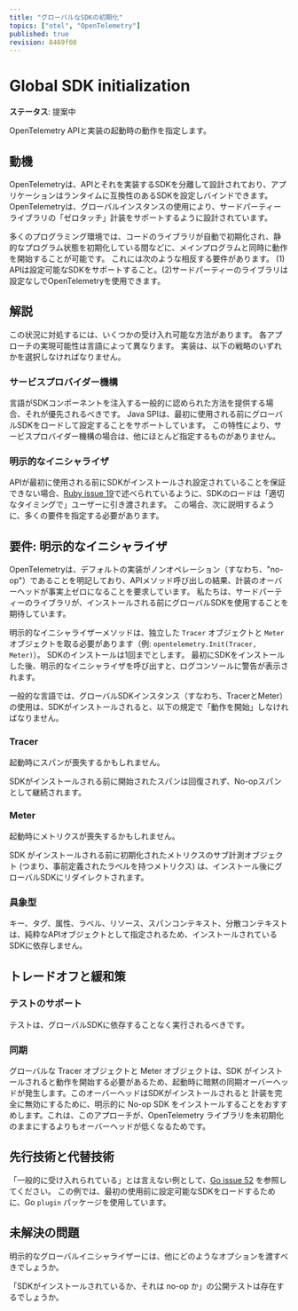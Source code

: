 ```yaml
---
title: "グローバルなSDKの初期化"
topics: ["otel", "OpenTelemetry"]
published: true
revision: 8469f08
---
```


# Global SDK initialization

**ステータス**: 提案中

OpenTelemetry APIと実装の起動時の動作を指定します。

## 動機

OpenTelemetryは、APIとそれを実装するSDKを分離して設計されており、アプリケーションはランタイムに互換性のあるSDKを設定しバインドできます。
OpenTelemetryは、グローバルインスタンスの使用により、サードパーティーライブラリの「ゼロタッチ」計装をサポートするように設計されています。

多くのプログラミング環境では、コードのライブラリが自動で初期化され、静的なプログラム状態を初期化している間などに、メインプログラムと同時に動作を開始することが可能です。
これには次のような相反する要件があります。
(1) APIは設定可能なSDKをサポートすること。(2)サードパーティーのライブラリは設定なしでOpenTelemetryを使用できます。

## 解説

この状況に対処するには、いくつかの受け入れ可能な方法があります。
各アプローチの実現可能性は言語によって異なります。
実装は、以下の戦略のいずれかを選択しなければなりません。

### サービスプロバイダー機構

言語がSDKコンポーネントを注入する一般的に認められた方法を提供する場合、それが優先されるべきです。
Java SPIは、最初に使用される前にグローバルSDKをロードして設定することをサポートしています。
この特性により、サービスプロバイダー機構の場合は、他にほとんど指定するものがありません。

### 明示的なイニシャライザ

APIが最初に使用される前にSDKがインストールされ設定されていることを保証できない場合、[Ruby issue 19](https://github.com/open-telemetry/opentelemetry-ruby/issues/19)で述べられているように、SDKのロードは「適切なタイミングで」ユーザーに引き渡されます。
この場合、次に説明するように、多くの要件を指定する必要があります。

## 要件: 明示的なイニシャライザ

OpenTelemetryは、デフォルトの実装がノンオペレーション（すなわち、"no-op"）であることを明記しており、APIメソッド呼び出しの結果、計装のオーバーヘッドが事実上ゼロになることを要求しています。
私たちは、サードパーティーのライブラリが、インストールされる前にグローバルSDKを使用することを期待しています。

明示的なイニシャライザーメソッドは、独立した `Tracer` オブジェクトと `Meter` オブジェクトを取る必要があります（例:
`opentelemetry.Init(Tracer, Meter)`）。
SDKのインストールは1回までとします。
最初にSDKをインストールした後、明示的なイニシャライザを呼び出すと、ログコンソールに警告が表示されます。

一般的な言語では、グローバルSDKインスタンス（すなわち、TracerとMeter）の使用は、SDKがインストールされると、以下の規定で「動作を開始」しなければなりません。

### Tracer

起動時にスパンが喪失するかもしれません。

SDKがインストールされる前に開始されたスパンは回復されず、No-opスパンとして継続されます。

### Meter

起動時にメトリクスが喪失するかもしれません。

SDK がインストールされる前に初期化されたメトリクスのサブ計測オブジェクト (つまり、事前定義されたラベルを持つメトリクス) は、インストール後にグローバルSDKにリダイレクトされます。

### 具象型

キー、タグ、属性、ラベル、リソース、スパンコンテキスト、分散コンテキストは、純粋なAPIオブジェクトとして指定されるため、インストールされているSDKに依存しません。

## トレードオフと緩和策

### テストのサポート

テストは、グローバルSDKに依存することなく実行されるべきです。

### 同期

グローバルな Tracer オブジェクトと Meter オブジェクトは、SDK がインストールされると動作を開始する必要があるため、起動時に暗黙の同期オーバーヘッドが発生します。このオーバーヘッドはSDKがインストールされると
計装を完全に無効にするために、明示的に No-op SDK をインストールすることをおすすめします。これは、このアプローチが、OpenTelemetry ライブラリを未初期化のままにするよりもオーバーヘッドが低くなるためです。

## 先行技術と代替技術

「一般的に受け入れられている」とは言えない例として、[Go issue 52](https://github.com/open-telemetry/opentelemetry-go/issues/52) を参照してください。
この例では、最初の使用前に設定可能なSDKをロードするために、Go `plugin` パッケージを使用しています。

## 未解決の問題

明示的なグローバルイニシャライザーには、他にどのようなオプションを渡すべきでしょうか。

「SDKがインストールされているか、それは no-op か」の公開テストは存在するでしょうか。
